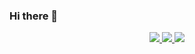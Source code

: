 ### Hi there 👋

<!--
**Apoolf/Apoolf** is a ✨ _special_ ✨ repository because its `README.md` (this file) appears on your GitHub profile.

Here are some ideas to get you started:

- 🔭 I’m currently working on ...
- 🌱 I’m currently learning ...
- 👯 I’m looking to collaborate on ...
- 🤔 I’m looking for help with ...
- 💬 Ask me about ...
- 📫 How to reach me: ...
- 😄 Pronouns: ...
- ⚡ Fun fact: ...
-->



<p align="center">
  <a href="http://twitter.com/itsapoolf">
    <img src="https://img.shields.io/twitter/follow/itsapoolf?label=Twitter&logo=twitter&style=for-the-badge&color=white" />
  </a>
  <a href="https://www.artstation.com/apoolf">
    <img src="https://img.shields.io/badge/ArtStation-%231DA1F2.svg?style=for-the-badge&logo=Artstation&logoColor=white" />
  </a>
  <a href="https://www.linkedin.com/in/apoolf/">
    <img src="https://img.shields.io/badge/linkedin-%230077B5.svg?style=for-the-badge&logo=linkedin&logoColor=white" />
  </a>
</p>
